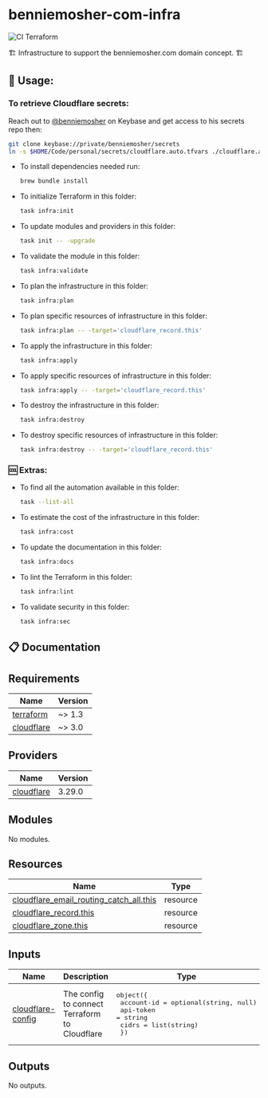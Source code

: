 # benniemosher-com-infra

![CI Terraform](https://github.com/benniemosher-dev/bennemosher-com-infra/actions/workflows/ci-terraform.yml/badge.svg)

🏗 Infrastructure to support the benniemosher.com domain concept. 🏗

## 📜 Usage:

### To retrieve Cloudflare secrets:

Reach out to [@benniemosher](https://keybase.io/benniemosher) on Keybase and get access to his secrets repo then:

```bash
git clone keybase://private/benniemosher/secrets
ln -s $HOME/Code/personal/secrets/cloudflare.auto.tfvars ./cloudflare.auto.tfvars
```

- To install dependencies needed run:
  ```bash
  brew bundle install
  ```
- To initialize Terraform in this folder:
  ```bash
  task infra:init
  ```
- To update modules and providers in this folder:
  ```bash
  task init -- -upgrade
  ```
- To validate the module in this folder:
  ```bash
  task infra:validate
  ```
- To plan the infrastructure in this folder:
  ```bash
  task infra:plan
  ```
- To plan specific resources of infrastructure in this folder:
  ```bash
  task infra:plan -- -target='cloudflare_record.this'
  ```
- To apply the infrastructure in this folder:
  ```bash
  task infra:apply
  ```
- To apply specific resources of infrastructure in this folder:
  ```bash
  task infra:apply -- -target='cloudflare_record.this'
  ```
- To destroy the infrastructure in this folder:
  ```bash
  task infra:destroy
  ```
- To destroy specific resources of infrastructure in this folder:
  ```bash
  task infra:destroy -- -target='cloudflare_record.this'
  ```

### 🆒 Extras:

- To find all the automation available in this folder:
  ```bash
  task --list-all
  ```
- To estimate the cost of the infrastructure in this folder:
  ```bash
  task infra:cost
  ```
- To update the documentation in this folder:
  ```bash
  task infra:docs
  ```
- To lint the Terraform in this folder:
  ```bash
  task infra:lint
  ```
- To validate security in this folder:
  ```bash
  task infra:sec
  ```

## 📋 Documentation

<!-- BEGIN_TF_DOCS -->
## Requirements

| Name | Version |
|------|---------|
| <a name="requirement_terraform"></a> [terraform](#requirement\_terraform) | ~> 1.3 |
| <a name="requirement_cloudflare"></a> [cloudflare](#requirement\_cloudflare) | ~> 3.0 |

## Providers

| Name | Version |
|------|---------|
| <a name="provider_cloudflare"></a> [cloudflare](#provider\_cloudflare) | 3.29.0 |

## Modules

No modules.

## Resources

| Name | Type |
|------|------|
| [cloudflare_email_routing_catch_all.this](https://registry.terraform.io/providers/cloudflare/cloudflare/latest/docs/resources/email_routing_catch_all) | resource |
| [cloudflare_record.this](https://registry.terraform.io/providers/cloudflare/cloudflare/latest/docs/resources/record) | resource |
| [cloudflare_zone.this](https://registry.terraform.io/providers/cloudflare/cloudflare/latest/docs/resources/zone) | resource |

## Inputs

| Name | Description | Type | Default | Required |
|------|-------------|------|---------|:--------:|
| <a name="input_cloudflare-config"></a> [cloudflare-config](#input\_cloudflare-config) | The config to connect Terraform to Cloudflare | <pre>object({<br>    account-id = optional(string, null)<br>    api-token  = string<br>    cidrs      = list(string)<br>  })</pre> | n/a | yes |

## Outputs

No outputs.
<!-- END_TF_DOCS -->
